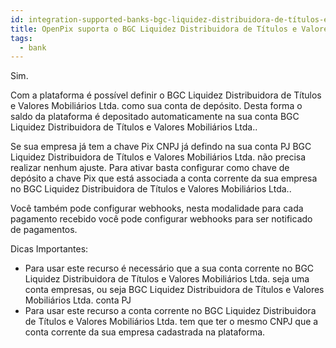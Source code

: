 ```yaml
---
id: integration-supported-banks-bgc-liquidez-distribuidora-de-títulos-e-valores-mobiliários-ltda
title: OpenPix suporta o BGC Liquidez Distribuidora de Títulos e Valores Mobiliários Ltda. ?
tags:
  - bank
---
```


Sim.

Com a plataforma é possível definir o BGC Liquidez Distribuidora de Títulos e Valores Mobiliários Ltda. como sua conta de depósito. Desta forma o saldo da plataforma é depositado automaticamente na sua conta BGC Liquidez Distribuidora de Títulos e Valores Mobiliários Ltda..

Se sua empresa já tem a chave Pix CNPJ já defindo na sua conta PJ BGC Liquidez Distribuidora de Títulos e Valores Mobiliários Ltda. não precisa realizar nenhum ajuste. Para ativar basta configurar como chave de depósito a chave Pix que está associada a conta corrente da sua empresa no BGC Liquidez Distribuidora de Títulos e Valores Mobiliários Ltda..

Você também pode configurar webhooks, nesta modalidade para cada pagamento recebido você pode configurar webhooks para ser notificado de pagamentos.

Dicas Importantes:

- Para usar este recurso é necessário que a sua conta corrente no BGC Liquidez Distribuidora de Títulos e Valores Mobiliários Ltda. seja uma conta empresas, ou seja BGC Liquidez Distribuidora de Títulos e Valores Mobiliários Ltda. conta PJ
- Para usar este recurso a conta corrente no BGC Liquidez Distribuidora de Títulos e Valores Mobiliários Ltda. tem que ter o mesmo CNPJ que a conta corrente da sua empresa cadastrada na plataforma.
